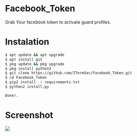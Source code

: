 # Facebook_Token
Grab Your facebook token to activate guard profiles.
# Instalation
```bash
$ apt update && apt upgrade
$ apt install git
$ pkg update && pkg upgrade
$ pkg install python2
$ git clone https://github.com/ITermSec/Facebook_Token.git
$ cd Facebook_Token
$ pip2 install -r requirements.txt
$ python2 install.py

Done!.
```
# Screenshot
<img src=".images/token.jpg"/>
